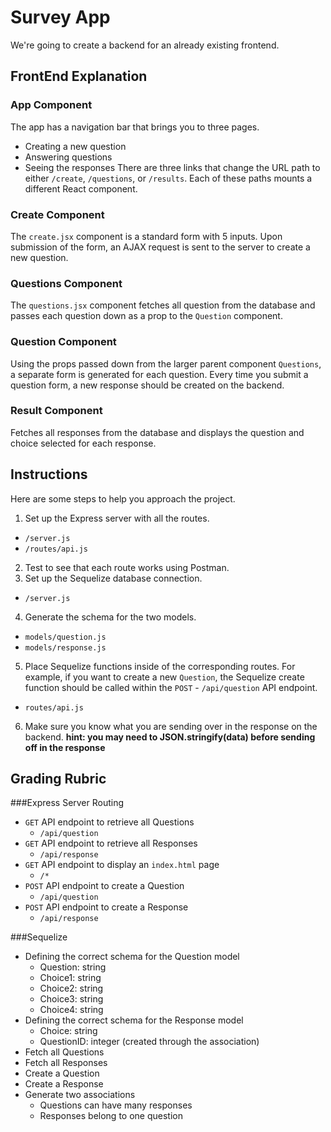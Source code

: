 # Survey App
We're going to create a backend for an already existing frontend.

## FrontEnd Explanation
### App Component
The app has a navigation bar that brings you to three pages.
* Creating a new question
* Answering questions
* Seeing the responses
There are three links that change the URL path to either `/create`, `/questions`, or `/results`. Each of these paths mounts a different React component.   
### Create Component
The `create.jsx` component is a standard form with 5 inputs. Upon submission of the form, an AJAX request is sent to the server to create a new question.
### Questions Component
The `questions.jsx` component fetches all question from the database and passes each question down as a prop to the `Question` component.
### Question Component
Using the props passed down from the larger parent component `Questions`, a separate form is generated for each question. Every time you submit a question form, a new response should be created on the backend.
### Result Component
Fetches all responses from the database and displays the question and choice selected for each response.


## Instructions
Here are some steps to help you approach the project.
1) Set up the Express server with all the routes. 
  * `/server.js`
  * `/routes/api.js`
2) Test to see that each route works using Postman.
3) Set up the Sequelize database connection.
  * `/server.js`
4) Generate the schema for the two models. 
  * `models/question.js`
  * `models/response.js`
5) Place Sequelize functions inside of the corresponding routes. For example, if you want to create a new `Question`, the Sequelize create function should be called within the `POST` - `/api/question` API endpoint.
  * `routes/api.js`
6) Make sure you know what you are sending over in the response on the backend.
  **hint: you may need to JSON.stringify(data) before sending off in the response**

## Grading Rubric
###Express Server Routing
* `GET` API endpoint to retrieve all Questions
  - `/api/question`
* `GET` API endpoint to retrieve all Responses
  - `/api/response`
* `GET` API endpoint to display an `index.html` page
  - `/*`
* `POST` API endpoint to create a Question
  - `/api/question`
* `POST` API endpoint to create a Response
  - `/api/response`

###Sequelize
* Defining the correct schema for the Question model
  - Question: string
  - Choice1: string
  - Choice2: string
  - Choice3: string
  - Choice4: string
* Defining the correct schema for the Response model
  - Choice: string
  - QuestionID: integer (created through the association)
* Fetch all Questions
* Fetch all Responses
* Create a Question
* Create a Response
* Generate two associations
  - Questions can have many responses
  - Responses belong to one question
